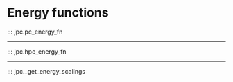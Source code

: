 # Energy functions

::: jpc.pc_energy_fn

---

::: jpc.hpc_energy_fn

---

::: jpc._get_energy_scalings